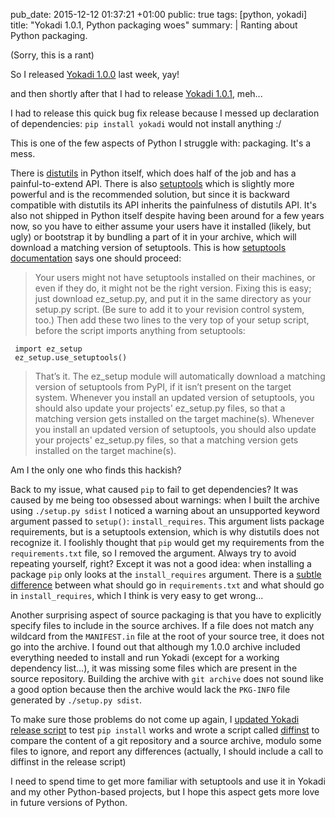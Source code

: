 pub_date: 2015-12-12 01:37:21 +01:00
public: true
tags: [python, yokadi]
title: "Yokadi 1.0.1, Python packaging woes"
summary: |
    Ranting about Python packaging.

(Sorry, this is a rant)

So I released [Yokadi 1.0.0][y100] last week, yay!

and then shortly after that I had to release [Yokadi 1.0.1][y101], meh...

I had to release this quick bug fix release because I messed up declaration of dependencies: `pip install yokadi` would not install anything :/

This is one of the few aspects of Python I struggle with: packaging. It's a mess.

There is [distutils][] in Python itself, which does half of the job and has a painful-to-extend API. There is also [setuptools][] which is slightly more powerful and is the recommended solution, but since it is backward compatible with distutils its API inherits the painfulness of distutils API. It's also not shipped in Python itself despite having been around for a few years now, so you have to either assume your users have it installed (likely, but ugly) or bootstrap it by bundling a part of it in your archive, which will download a matching version of setuptools. This is how [setuptools documentation][stdoc] says one should proceed:

[stdoc]: https://setuptools.pypa.io/en/latest/setuptools.html#using-setuptools-without-bundling-it

> Your users might not have setuptools installed on their machines, or even if they do, it might not be the right version. Fixing this is easy; just download ez_setup.py, and put it in the same directory as your setup.py script. (Be sure to add it to your revision control system, too.) Then add these two lines to the very top of your setup script, before the script imports anything from setuptools:
>
     import ez_setup
     ez_setup.use_setuptools()
>
> That’s it. The ez_setup module will automatically download a matching version of setuptools from PyPI, if it isn’t present on the target system. Whenever you install an updated version of setuptools, you should also update your projects' ez_setup.py files, so that a matching version gets installed on the target machine(s).
> Whenever you install an updated version of setuptools, you should also update your projects' ez_setup.py files, so that a matching version gets installed on the target machine(s).

Am I the only one who finds this hackish?

Back to my issue, what caused `pip` to fail to get dependencies? It was caused by me being too obsessed about warnings: when I built the archive using `./setup.py sdist` I noticed a warning about an unsupported keyword argument passed to `setup()`: `install_requires`. This argument lists package requirements, but is a setuptools extension, which is why distutils does not recognize it. I foolishly thought that `pip` would get my requirements from the `requirements.txt` file, so I removed the argument. Always try to avoid repeating yourself, right? Except it was not a good idea: when installing a package `pip` only looks at the `install_requires` argument. There is a [subtle difference][subtdiff] between what should go in `requirements.txt` and what should go in `install_requires`, which I think is very easy to get wrong...

[subtdiff]: https://caremad.io/2013/07/setup-vs-requirement/

Another surprising aspect of source packaging is that you have to explicitly specify files to include in the source archives. If a file does not match any wildcard from the `MANIFEST.in` file at the root of your source tree, it does not go into the archive. I found out that although my 1.0.0 archive included everything needed to install and run Yokadi (except for a working dependency list...), it was missing some files which are present in the source repository. Building the archive with `git archive` does not sound like a good option because then the archive would lack the `PKG-INFO` file generated by `./setup.py sdist`.

To make sure those problems do not come up again, I [updated Yokadi release script][release script] to test `pip install` works and wrote a script called [diffinst][] to compare the content of a git repository and a source archive, modulo some files to ignore, and report any differences (actually, I should include a call to diffinst in the release script)

[release script]: https://github.com/agateau/yokadi/commit/b883ac2e65b54576d39609a51f7c97e0dee142dd 
[diffinst]: https://github.com/agateau/yokadi/blob/master/scripts/diffinst

I need to spend time to get more familiar with setuptools and use it in Yokadi and my other Python-based projects, but I hope this aspect gets more love in future versions of Python.

[y100]: http://yokadi.github.io/2015/11/29/1.0.0-is-out.html
[y101]: http://yokadi.github.io/2015/12/03/1.0.1-released.html
[distutils]: https://docs.python.org/3.5/library/distutils.html
[setuptools]: https://setuptools.pypa.io/en/latest/setuptools.html